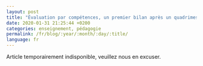 ```yaml
---
layout: post
title: "Évaluation par compétences, un premier bilan après un quadrimestre"
date: 2020-01-31 21:25:44 +0200
categories: enseignement, pédagogie
permalink: /fr/blog/:year/:month/:day/:title/
language: fr
---
```


Article temporairement indisponible, veuillez nous en excuser.
